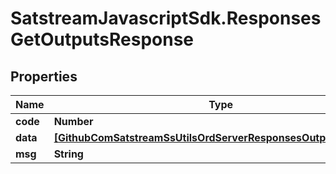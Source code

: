 # SatstreamJavascriptSdk.ResponsesGetOutputsResponse

## Properties
Name | Type | Description | Notes
------------ | ------------- | ------------- | -------------
**code** | **Number** |  | [optional] 
**data** | [**[GithubComSatstreamSsUtilsOrdServerResponsesOutputResponse]**](GithubComSatstreamSsUtilsOrdServerResponsesOutputResponse.md) |  | [optional] 
**msg** | **String** |  | [optional] 
